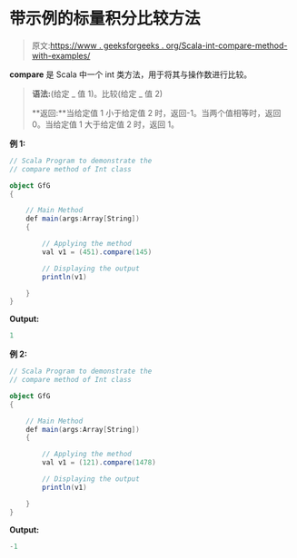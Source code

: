 # 带示例的标量积分比较方法

> 原文:[https://www . geeksforgeeks . org/Scala-int-compare-method-with-examples/](https://www.geeksforgeeks.org/scala-int-compare-method-with-examples/)

**compare** 是 Scala 中一个 int 类方法，用于将其与操作数进行比较。

> **语法:**(给定 _ 值 1)。比较(给定 _ 值 2)
> 
> **返回:**当给定值 1 小于给定值 2 时，返回-1。当两个值相等时，返回 0。当给定值 1 大于给定值 2 时，返回 1。

**例 1:**

```scala
// Scala Program to demonstrate the 
// compare method of Int class

object GfG
{ 

    // Main Method
    def main(args:Array[String])
    {

        // Applying the method
        val v1 = (451).compare(145)

        // Displaying the output
        println(v1)

    }
} 
```

**Output:**

```scala
1

```

**例 2:**

```scala
// Scala Program to demonstrate the 
// compare method of Int class

object GfG
{ 

    // Main Method
    def main(args:Array[String])
    {

        // Applying the method
        val v1 = (121).compare(1478)

        // Displaying the output
        println(v1)

    }
} 
```

**Output:**

```scala
-1

```